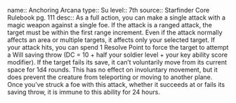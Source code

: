name:: Anchoring Arcana 
type:: Su
level:: 7th 
source:: Starfinder Core Rulebook pg. 111
desc:: As a full action, you can make a single attack with a magic weapon against a single foe. If the attack is a ranged attack, the target must be within the first range increment. Even if the attack normally affects an area or multiple targets, it affects only your selected target. If your attack hits, you can spend 1 Resolve Point to force the target to attempt a Will saving throw (DC = 10 + half your soldier level + your key ability score modifier). If the target fails its save, it can’t voluntarily move from its current space for 1d4 rounds. This has no effect on involuntary movement, but it does prevent the creature from teleporting or moving to another plane. Once you’ve struck a foe with this attack, whether it succeeds at or fails its saving throw, it is immune to this ability for 24 hours.

